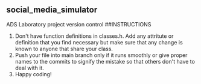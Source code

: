 ## social_media_simulator
ADS Laboratory project version control
##INSTRUCTIONS
1. Don't have function definitions in classes.h. Add any attritute or definition that you find necessary but make sure that any change is known to anyone that share your class.
2. Push your file into main branch only if it runs smoothly or give proper names to the commits to signify the mistake so that others don't have to deal with it.
3. Happy coding!

